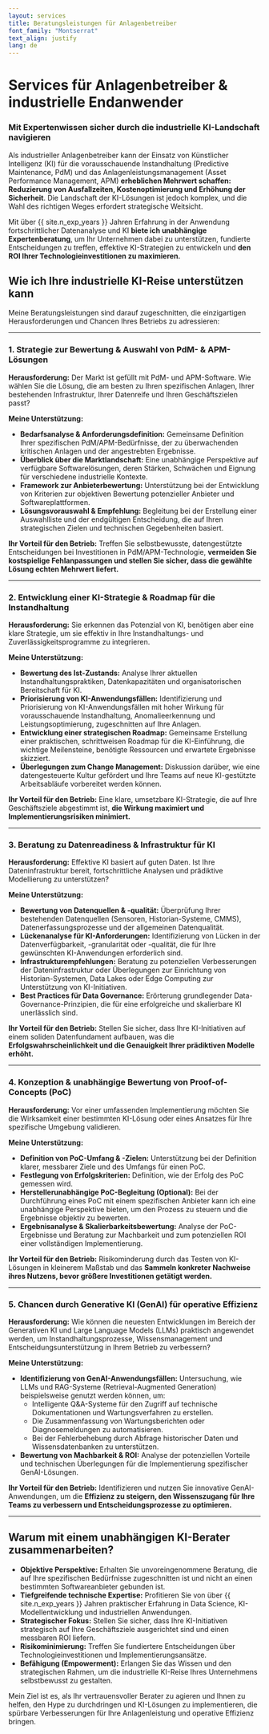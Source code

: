 ```yaml
---
layout: services
title: Beratungsleistungen für Anlagenbetreiber
font_family: "Montserrat"
text_align: justify
lang: de
---
```


<!-- TODO: create images -->

# <i class="fa fa-industry"></i> Services für Anlagenbetreiber & industrielle Endanwender

### <i class="fa fa-compass"></i> Mit Expertenwissen sicher durch die industrielle KI-Landschaft navigieren

Als industrieller Anlagenbetreiber kann der Einsatz von Künstlicher Intelligenz (KI) für die vorausschauende Instandhaltung (Predictive Maintenance, PdM) und das Anlagenleistungsmanagement (Asset Performance Management, APM) **erheblichen Mehrwert schaffen: Reduzierung von Ausfallzeiten, Kostenoptimierung und Erhöhung der Sicherheit**. Die Landschaft der KI-Lösungen ist jedoch komplex, und die Wahl des richtigen Weges erfordert strategische Weitsicht.

Mit über {{ site.n_exp_years }} Jahren Erfahrung in der Anwendung fortschrittlicher Datenanalyse und KI **biete ich unabhängige Expertenberatung**, um Ihr Unternehmen dabei zu unterstützen, fundierte Entscheidungen zu treffen, effektive KI-Strategien zu entwickeln und **den ROI Ihrer Technologieinvestitionen zu maximieren.**

## <i class="fa fa-cogs"></i> Wie ich Ihre industrielle KI-Reise unterstützen kann

Meine Beratungsleistungen sind darauf zugeschnitten, die einzigartigen Herausforderungen und Chancen Ihres Betriebs zu adressieren:

<hr class="soft-divider" />

### 1. Strategie zur Bewertung & Auswahl von PdM- & APM-Lösungen

<!-- <div style="text-align: center;">
<img src="{{ site.url_ai_images }}/strategy_consulting_apm_selection.svg" alt="Bild zur Strategie für PdM- und APM-Lösungsauswahl" height="200"/>
</div> -->

**Herausforderung:** Der Markt ist gefüllt mit PdM- und APM-Software. Wie wählen Sie die Lösung, die am besten zu Ihren spezifischen Anlagen, Ihrer bestehenden Infrastruktur, Ihrer Datenreife und Ihren Geschäftszielen passt?

**Meine Unterstützung:**

- **Bedarfsanalyse & Anforderungsdefinition:** Gemeinsame Definition Ihrer spezifischen PdM/APM-Bedürfnisse, der zu überwachenden kritischen Anlagen und der angestrebten Ergebnisse.
- **Überblick über die Marktlandschaft:** Eine unabhängige Perspektive auf verfügbare Softwarelösungen, deren Stärken, Schwächen und Eignung für verschiedene industrielle Kontexte.
- **Framework zur Anbieterbewertung:** Unterstützung bei der Entwicklung von Kriterien zur objektiven Bewertung potenzieller Anbieter und Softwareplattformen.
- **Lösungsvorauswahl & Empfehlung:** Begleitung bei der Erstellung einer Auswahlliste und der endgültigen Entscheidung, die auf Ihren strategischen Zielen und technischen Gegebenheiten basiert.

**Ihr Vorteil für den Betrieb:** Treffen Sie selbstbewusste, datengestützte Entscheidungen bei Investitionen in PdM/APM-Technologie, **vermeiden Sie kostspielige Fehlanpassungen und stellen Sie sicher, dass die gewählte Lösung echten Mehrwert liefert.**

<hr class="soft-divider" />

### 2. Entwicklung einer KI-Strategie & Roadmap für die Instandhaltung

<!-- <div style="text-align: center;">
<img src="{{ site.url_ai_images }}/ai_strategy_roadmap_maintenance.svg" alt="Bild zur KI-Strategie und Roadmap für die Instandhaltung" height="200"/>
</div> -->

**Herausforderung:** Sie erkennen das Potenzial von KI, benötigen aber eine klare Strategie, um sie effektiv in Ihre Instandhaltungs- und Zuverlässigkeitsprogramme zu integrieren.

**Meine Unterstützung:**

- **Bewertung des Ist-Zustands:** Analyse Ihrer aktuellen Instandhaltungspraktiken, Datenkapazitäten und organisatorischen Bereitschaft für KI.
- **Priorisierung von KI-Anwendungsfällen:** Identifizierung und Priorisierung von KI-Anwendungsfällen mit hoher Wirkung für vorausschauende Instandhaltung, Anomalieerkennung und Leistungsoptimierung, zugeschnitten auf Ihre Anlagen.
- **Entwicklung einer strategischen Roadmap:** Gemeinsame Erstellung einer praktischen, schrittweisen Roadmap für die KI-Einführung, die wichtige Meilensteine, benötigte Ressourcen und erwartete Ergebnisse skizziert.
- **Überlegungen zum Change Management:** Diskussion darüber, wie eine datengesteuerte Kultur gefördert und Ihre Teams auf neue KI-gestützte Arbeitsabläufe vorbereitet werden können.

**Ihr Vorteil für den Betrieb:** Eine klare, umsetzbare KI-Strategie, die auf Ihre Geschäftsziele abgestimmt ist, **die Wirkung maximiert und Implementierungsrisiken minimiert.**

<hr class="soft-divider" />

### 3. Beratung zu Datenreadiness & Infrastruktur für KI

<!-- <div style="text-align: center;">
<img src="{{ site.url_ai_images }}/data_readiness_ai_infrastructure.svg" alt="Bild zur Datenreadiness für KI" height="200"/>
</div> -->

**Herausforderung:** Effektive KI basiert auf guten Daten. Ist Ihre Dateninfrastruktur bereit, fortschrittliche Analysen und prädiktive Modellierung zu unterstützen?

**Meine Unterstützung:**

- **Bewertung von Datenquellen & -qualität:** Überprüfung Ihrer bestehenden Datenquellen (Sensoren, Historian-Systeme, CMMS), Datenerfassungsprozesse und der allgemeinen Datenqualität.
- **Lückenanalyse für KI-Anforderungen:** Identifizierung von Lücken in der Datenverfügbarkeit, -granularität oder -qualität, die für Ihre gewünschten KI-Anwendungen erforderlich sind.
- **Infrastrukturempfehlungen:** Beratung zu potenziellen Verbesserungen der Dateninfrastruktur oder Überlegungen zur Einrichtung von Historian-Systemen, Data Lakes oder Edge Computing zur Unterstützung von KI-Initiativen.
- **Best Practices für Data Governance:** Erörterung grundlegender Data-Governance-Prinzipien, die für eine erfolgreiche und skalierbare KI unerlässlich sind.

**Ihr Vorteil für den Betrieb:** Stellen Sie sicher, dass Ihre KI-Initiativen auf einem soliden Datenfundament aufbauen, was die **Erfolgswahrscheinlichkeit und die Genauigkeit Ihrer prädiktiven Modelle erhöht.**

<hr class="soft-divider" />

### 4. Konzeption & unabhängige Bewertung von Proof-of-Concepts (PoC)

<!-- <div style="text-align: center;">
<img src="{{ site.url_ai_images }}/poc_design_evaluation.svg" alt="Bild zur Konzeption und Bewertung von Proof of Concepts" height="200"/>
</div> -->

**Herausforderung:** Vor einer umfassenden Implementierung möchten Sie die Wirksamkeit einer bestimmten KI-Lösung oder eines Ansatzes für Ihre spezifische Umgebung validieren.

**Meine Unterstützung:**

- **Definition von PoC-Umfang & -Zielen:** Unterstützung bei der Definition klarer, messbarer Ziele und des Umfangs für einen PoC.
- **Festlegung von Erfolgskriterien:** Definition, wie der Erfolg des PoC gemessen wird.
- **Herstellerunabhängige PoC-Begleitung (Optional):** Bei der Durchführung eines PoC mit einem spezifischen Anbieter kann ich eine unabhängige Perspektive bieten, um den Prozess zu steuern und die Ergebnisse objektiv zu bewerten.
- **Ergebnisanalyse & Skalierbarkeitsbewertung:** Analyse der PoC-Ergebnisse und Beratung zur Machbarkeit und zum potenziellen ROI einer vollständigen Implementierung.

**Ihr Vorteil für den Betrieb:** Risikominderung durch das Testen von KI-Lösungen in kleinerem Maßstab und das **Sammeln konkreter Nachweise ihres Nutzens, bevor größere Investitionen getätigt werden.**

<hr class="soft-divider" />

### 5. Chancen durch Generative KI (GenAI) für operative Effizienz

<!-- <div style="text-align: center;">
<img src="{{ site.url_ai_images }}/genai_opportunities_ops.svg" alt="Bild zu Generativer KI für den Betrieb" height="200"/>
</div> -->

**Herausforderung:** Wie können die neuesten Entwicklungen im Bereich der Generativen KI und Large Language Models (LLMs) praktisch angewendet werden, um Instandhaltungsprozesse, Wissensmanagement und Entscheidungsunterstützung in Ihrem Betrieb zu verbessern?

**Meine Unterstützung:**

- **Identifizierung von GenAI-Anwendungsfällen:** Untersuchung, wie LLMs und RAG-Systeme (Retrieval-Augmented Generation) beispielsweise genutzt werden können, um:
  - Intelligente Q&A-Systeme für den Zugriff auf technische Dokumentationen und Wartungsverfahren zu erstellen.
  - Die Zusammenfassung von Wartungsberichten oder Diagnosemeldungen zu automatisieren.
  - Bei der Fehlerbehebung durch Abfrage historischer Daten und Wissensdatenbanken zu unterstützen.
- **Bewertung von Machbarkeit & ROI:** Analyse der potenziellen Vorteile und technischen Überlegungen für die Implementierung spezifischer GenAI-Lösungen.

**Ihr Vorteil für den Betrieb:** Identifizieren und nutzen Sie innovative GenAI-Anwendungen, um die **Effizienz zu steigern, den Wissenszugang für Ihre Teams zu verbessern und Entscheidungsprozesse zu optimieren.**

---

## <i class="fa fa-balance-scale"></i> Warum mit einem unabhängigen KI-Berater zusammenarbeiten?

- **Objektive Perspektive:** Erhalten Sie unvoreingenommene Beratung, die auf Ihre spezifischen Bedürfnisse zugeschnitten ist und nicht an einen bestimmten Softwareanbieter gebunden ist.
- **Tiefgreifende technische Expertise:** Profitieren Sie von über {{ site.n_exp_years }} Jahren praktischer Erfahrung in Data Science, KI-Modellentwicklung und industriellen Anwendungen.
- **Strategischer Fokus:** Stellen Sie sicher, dass Ihre KI-Initiativen strategisch auf Ihre Geschäftsziele ausgerichtet sind und einen messbaren ROI liefern.
- **Risikominimierung:** Treffen Sie fundiertere Entscheidungen über Technologieinvestitionen und Implementierungsansätze.
- **Befähigung (Empowerment):** Erlangen Sie das Wissen und den strategischen Rahmen, um die industrielle KI-Reise Ihres Unternehmens selbstbewusst zu gestalten.

Mein Ziel ist es, als Ihr vertrauensvoller Berater zu agieren und Ihnen zu helfen, den Hype zu durchdringen und KI-Lösungen zu implementieren, die spürbare Verbesserungen für Ihre Anlagenleistung und operative Effizienz bringen.
